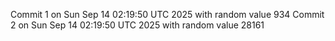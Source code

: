 Commit 1 on Sun Sep 14 02:19:50 UTC 2025 with random value 934
Commit 2 on Sun Sep 14 02:19:50 UTC 2025 with random value 28161
